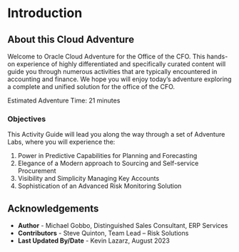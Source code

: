 # Introduction

## About this Cloud Adventure

Welcome to Oracle Cloud Adventure for the Office of the CFO.  This hands-on experience of highly differentiated and specifically curated content will guide you through numerous activities that are typically encountered in accounting and finance. 
We hope you will enjoy today’s adventure exploring a complete and unified solution for the office of the CFO.  

Estimated Adventure Time: 21 minutes

### Objectives

This Activity Guide will lead you along the way through a set of Adventure Labs, where you will experience the:
1.	Power in Predictive Capabilities for Planning and Forecasting 
2.	Elegance of a Modern approach to Sourcing and Self-service Procurement 
3.  Visibility and Simplicity Managing Key Accounts
4.	Sophistication of an Advanced Risk Monitoring Solution  


## Acknowledgements
* **Author** - Michael Gobbo, Distinguished Sales Consultant, ERP Services
* **Contributors** -  Steve Quinton, Team Lead – Risk Solutions 
* **Last Updated By/Date** - Kevin Lazarz, August 2023
